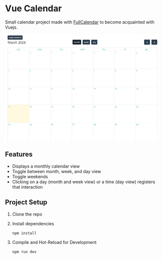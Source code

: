 # Vue Calendar
Small calendar project made with [FullCalendar](https://fullcalendar.io/) to become acquainted with Vuejs.

![screenshot](./screenshots/ss.png)

## Features

- Displays a monthly calendar view 
- Toggle between month, week, and day view
- Toggle weekends
- Clicking on a day (month and week view) or a time (day view) registers that interaction

## Project Setup

1. Clone the repo
2. Install dependencies
    ```sh
    npm install
    ```

3.  Compile and Hot-Reload for Development
    ```sh
    npm run dev
    ```
